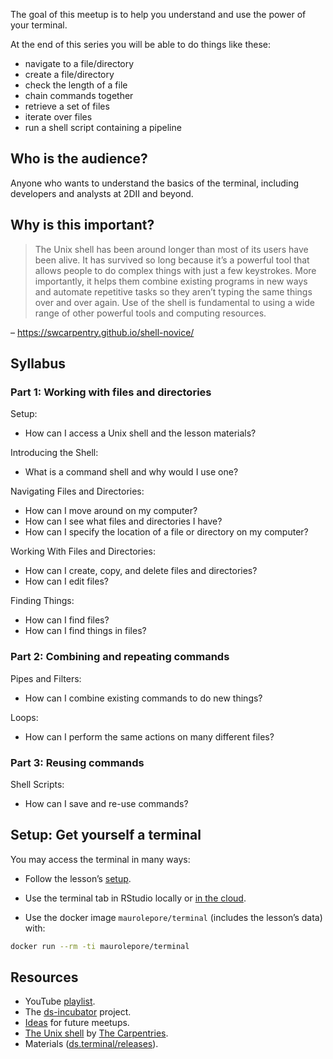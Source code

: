 
The goal of this meetup is to help you understand and use the power of
your terminal.

At the end of this series you will be able to do things like these:

-   navigate to a file/directory
-   create a file/directory
-   check the length of a file
-   chain commands together
-   retrieve a set of files
-   iterate over files
-   run a shell script containing a pipeline

## Who is the audience?

Anyone who wants to understand the basics of the terminal, including
developers and analysts at 2DII and beyond.

## Why is this important?

> The Unix shell has been around longer than most of its users have been
> alive. It has survived so long because it’s a powerful tool that
> allows people to do complex things with just a few keystrokes. More
> importantly, it helps them combine existing programs in new ways and
> automate repetitive tasks so they aren’t typing the same things over
> and over again. Use of the shell is fundamental to using a wide range
> of other powerful tools and computing resources.

– <https://swcarpentry.github.io/shell-novice/>

## Syllabus

### Part 1: Working with files and directories

Setup:

-   How can I access a Unix shell and the lesson materials?

Introducing the Shell:

-   What is a command shell and why would I use one?

Navigating Files and Directories:

-   How can I move around on my computer?
-   How can I see what files and directories I have?
-   How can I specify the location of a file or directory on my
    computer?

Working With Files and Directories:

-   How can I create, copy, and delete files and directories?
-   How can I edit files?

Finding Things:

-   How can I find files?
-   How can I find things in files?

### Part 2: Combining and repeating commands

Pipes and Filters:

-   How can I combine existing commands to do new things?

Loops:

-   How can I perform the same actions on many different files?

### Part 3: Reusing commands

Shell Scripts:

-   How can I save and re-use commands?

## Setup: Get yourself a terminal

You may access the terminal in many ways:

-   Follow the lesson’s
    [setup](https://swcarpentry.github.io/shell-novice/setup.html).

-   Use the terminal tab in RStudio locally or [in the
    cloud](https://rstudio.cloud/).

-   Use the docker image `maurolepore/terminal` (includes the lesson’s
    data) with:

``` bash
docker run --rm -ti maurolepore/terminal
```

## Resources

-   YouTube [playlist](https://bit.ly/ds-incubator-videos).
-   The
    [ds-incubator](https://github.com/2DegreesInvesting/ds-incubator#ds-incubator)
    project.
-   [Ideas](https://bit.ly/dsi-ideas) for future meetups.
-   [The Unix shell](https://swcarpentry.github.io/shell-novice/) by
    [The Carpentries](https://carpentries.org/).
-   Materials
    ([ds.terminal/releases](https://github.com/2DegreesInvesting/ds.terminal/releases)).
